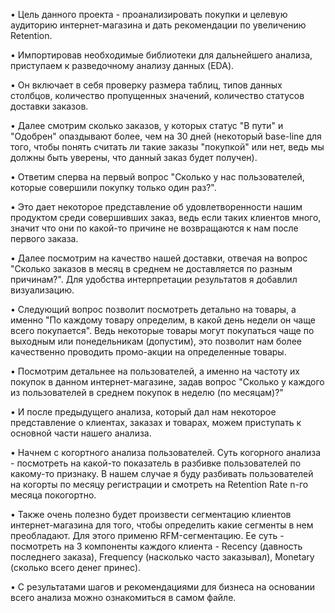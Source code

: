 • Цель данного проекта - проанализировать покупки и целевую аудиторию интернет-магазина и дать рекомендации по увеличению Retention.

• Импортировав необходимые библиотеки для дальнейшего анализа, приступаем к разведочному анализу данных (EDA). 

• Он включает в себя проверку размера таблиц, типов данных столбцов, количество пропущенных значений, количество статусов доставки заказов.

• Далее смотрим сколько заказов, у которых статус "В пути" и "Одобрен" опаздывают более, чем на 30 дней (некоторый base-line для того, чтобы понять считать ли такие заказы "покупкой" или нет, ведь мы должны быть уверены, что данный заказ будет получен).

• Ответим сперва на первый вопрос "Сколько у нас пользователей, которые совершили покупку только один раз?". 

• Это дает некоторое представление об удовлетворенности нашим продуктом среди совершивших заказ, ведь если таких клиентов много, значит что они по какой-то причине не возвращаются к нам после первого заказа.

• Далее посмотрим на качество нашей доставки, отвечая на вопрос "Сколько заказов в месяц в среднем не доставляется по разным причинам?". Для удобства интерпретации результатов я добавлил визуализацию.

• Следующий вопрос позволит посмотреть детально на товары, а именно "По каждому товару определим, в какой день недели он чаще всего покупается". Ведь некоторые товары могут покупаться чаще по выходным или понедельникам (допустим), это позволит нам более качественно проводить промо-акции на определенные товары.

• Посмотрим детальнее на пользователей, а именно на частоту их покупок в данном интернет-магазине, задав вопрос "Сколько у каждого из пользователей в среднем покупок в неделю (по месяцам)?"

• И после предыдущего анализа, который дал нам некоторое представление о клиентах, заказах и товарах, можем приступать к основной части нашего анализа.

• Начнем с когортного анализа пользователей. Суть когорного анализа - посмотреть на какой-то показатель в разбивке пользователей по какому-то признаку. В нашем случае я буду разбивать пользователей на когорты по месяцу регистрации и смотреть на Retention Rate n-го месяца покогортно.

• Также очень полезно будет произвести сегментацию клиентов интернет-магазина для того, чтобы определить какие сегменты в нем преобладают. 
Для этого применю RFM-сегментацию. Ее суть - посмотреть на 3 компоненты каждого клиента - Recency (давность последнего заказа), Frequency (насколько часто заказывал), Monetary (сколько всего денег принес).

• С результатами шагов и рекомендациями для бизнеса на основании всего анализа можно ознакомиться в самом файле.
